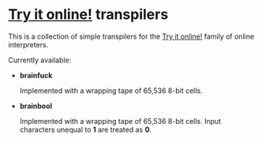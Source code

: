 # [Try it online!][1] transpilers

This is a collection of simple transpilers for the [Try it online!][1] family of online interpreters.

Currently available:

* **brainfuck**

	Implemented with a wrapping tape of 65,536 8-bit cells.

* **brainbool**

	Implemented with a wrapping tape of 65,536 8-bit cells. Input characters unequal to **1** are treated as **0**.
	
[1]: http://tryitonline.net/
